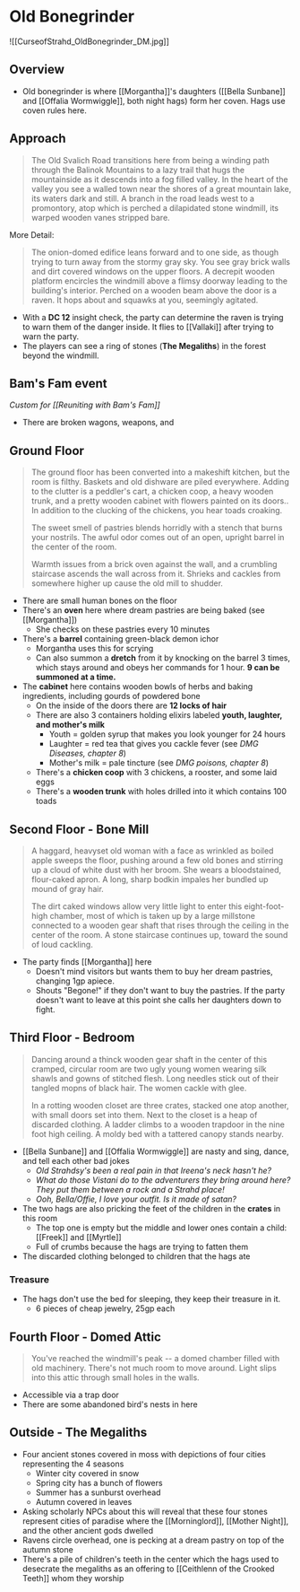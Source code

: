 # Old Bonegrinder
![[CurseofStrahd_OldBonegrinder_DM.jpg]]

## Overview
* Old bonegrinder is where [[Morgantha]]'s daughters ([[Bella Sunbane]] and [[Offalia Wormwiggle]], both night hags) form her coven. Hags use coven rules here.

## Approach
> The Old Svalich Road transitions here from being a winding path through the Balinok Mountains to a lazy trail that hugs the mountainside as it descends into a fog filled valley. In the heart of the valley you see a walled town near the shores of a great mountain lake, its waters dark and still. A branch in the road leads west to a promontory, atop which is perched a dilapidated stone windmill, its warped wooden vanes stripped bare.

More Detail:
> The onion-domed edifice leans forward and to one side, as though trying to turn away from the stormy gray sky. You see gray brick walls and dirt covered windows on the upper floors. A decrepit wooden platform encircles the windmill above a flimsy doorway leading to the building's interior. Perched on a wooden beam above the door is a raven. It hops about and squawks at you, seemingly agitated.

* With a **DC 12** insight check, the party can determine the raven is trying to warn them of the danger inside. It flies to [[Vallaki]] after trying to warn the party.
* The players can see a ring of stones (**The Megaliths**) in the forest beyond the windmill.

## Bam's Fam event
_Custom for [[Reuniting with Bam's Fam]]_

* There are broken wagons, weapons, and 

## Ground Floor
> The ground floor has been converted into a makeshift kitchen, but the room is filthy. Baskets and old dishware are piled everywhere. Adding to the clutter is a peddler's cart, a chicken coop, a heavy wooden trunk, and a pretty wooden cabinet with flowers painted on its doors.. In addition to the clucking of the chickens, you hear toads croaking.
>
> The sweet smell of pastries blends horridly with a stench that burns your nostrils. The awful odor comes out of an open, upright barrel in the center of the room.
>
> Warmth issues from a brick oven against the wall, and a crumbling staircase ascends the wall across from it. Shrieks and cackles from somewhere higher up cause the old mill to shudder.

* There are small human bones on the floor
* There's an **oven** here where dream pastries are being baked (see [[Morgantha]])
  * She checks on these pastries every 10 minutes
* There's a **barrel** containing green-black demon ichor
  * Morgantha uses this for scrying
  * Can also summon a **dretch** from it by knocking on the barrel 3 times, which stays around and obeys her commands for 1 hour. **9 can be summoned at a time.**
* The **cabinet** here contains wooden bowls of herbs and baking ingredients, including gourds of powdered bone
  * On the inside of the doors there are **12 locks of hair**
  * There are also 3 containers holding elixirs labeled **youth, laughter, and mother's milk**
    * Youth = golden syrup that makes you look younger for 24 hours
    * Laughter = red tea that gives you cackle fever (see _DMG Diseases, chapter 8_)
    * Mother's milk = pale tincture (see _DMG poisons, chapter 8_)
  * There's a **chicken coop** with 3 chickens, a rooster, and some laid eggs
  * There's a **wooden trunk** with holes drilled into it which contains 100 toads

## Second Floor - Bone Mill
> A haggard, heavyset old woman with a face as wrinkled as boiled apple sweeps the floor, pushing around a few old bones and stirring up a cloud of white dust with her broom. She wears a bloodstained, flour-caked apron. A long, sharp bodkin  impales her bundled up mound of gray hair.
> 
> The dirt caked windows allow very little light to enter this eight-foot-high chamber, most of which is taken up by a large millstone connected to a wooden gear shaft that rises through the ceiling in the center of the room. A stone staircase continues up, toward the sound of loud cackling.

* The party finds [[Morgantha]] here
  * Doesn't mind visitors but wants them to buy her dream pastries, changing 1gp apiece.
  * Shouts "Begone!" if they don't want to buy the pastries. If the party doesn't want to leave at this point she calls her daughters down to fight.

## Third Floor - Bedroom
> Dancing around a thinck wooden gear shaft in the center of this cramped, circular room are two ugly young women wearing silk shawls and gowns of stitched flesh. Long needles stick out of their tangled mopns of black hair. The women cackle with glee.
> 
> In a rotting wooden closet are three crates, stacked one atop another, with small doors set into them. Next to the closet is a heap of discarded clothing. A ladder climbs to a wooden trapdoor in the nine foot high ceiling. A moldy bed with a tattered canopy stands nearby.

* [[Bella Sunbane]] and [[Offalia Wormwiggle]] are nasty and sing, dance, and tell each other bad jokes
  * _Old Strahdsy's been a real pain in that Ireena's neck hasn't he?_ 
  * _What do those Vistani do to the adventurers they bring around here? They put them between a rock and a Strahd place!_
  * _Ooh, Bella/Offie, I love your outfit. Is it made of satan?_
* The two hags are also pricking the feet of the children in the **crates** in this room
  * The top one is empty but the middle and lower ones contain a child: [[Freek]] and [[Myrtle]]
  * Full of crumbs because the hags are trying to fatten them
* The discarded clothing belonged to children that the hags ate

### Treasure
* The hags don't use the bed for sleeping, they keep their treasure in it.
  * 6 pieces of cheap jewelry, 25gp each

## Fourth Floor - Domed Attic
> You've reached the windmill's peak -- a domed chamber filled with old machinery. There's not much room to move around. Light slips into this attic through small holes in the walls.

* Accessible via a trap door
* There are some abandoned bird's nests in here

## Outside - The Megaliths
* Four ancient stones covered in moss with depictions of four cities representing the 4 seasons
  * Winter city covered in snow
  * Spring city has a bunch of flowers
  * Summer has a sunburst overhead
  * Autumn covered in leaves
* Asking scholarly NPCs about this will reveal that these four stones represent cities of paradise where the [[Morninglord]], [[Mother Night]], and the other ancient gods dwelled
* Ravens circle overhead, one is pecking at a dream pastry on top of the autumn stone
* There's a pile of children's teeth in the center which the hags used to desecrate the megaliths as an offering to [[Ceithlenn of the Crooked Teeth]] whom they worship